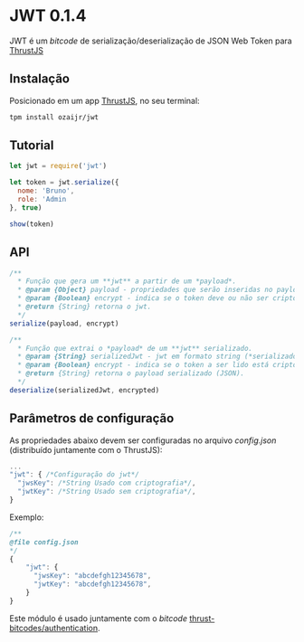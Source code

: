 # JWT 0.1.4

JWT é um *bitcode* de serialização/deserialização de JSON Web Token para [ThrustJS](https://github.com/thrustjs/thrust)

## Instalação

Posicionado em um app [ThrustJS](https://github.com/thrustjs/thrust), no seu terminal:

```sh
tpm install ozaijr/jwt
```

## Tutorial

```javascript
let jwt = require('jwt')

let token = jwt.serialize({
  nome: 'Bruno',
  role: 'Admin
}, true)

show(token)

```

## API

```javascript
/**
  * Função que gera um **jwt** a partir de um *payload*.
  * @param {Object} payload - propriedades que serão inseridas no payload do jwt.
  * @param {Boolean} encrypt - indica se o token deve ou não ser criptografado. Por padrão não é criptografado.
  * @return {String} retorna o jwt.
  */
serialize(payload, encrypt)

/**
  * Função que extrai o *payload* de um **jwt** serializado.
  * @param {String} serializedJwt - jwt em formato string (*serializado*).
  * @param {Boolean} encrypt - indica se o token a ser lido está criptografado.
  * @return {String} retorna o payload serializado (JSON).
  */
deserialize(serializedJwt, encrypted)
```

## Parâmetros de configuração

As propriedades abaixo devem ser configuradas no arquivo *config.json* (distribuído juntamente com o ThrustJS):

``` javascript
...
"jwt": { /*Configuração do jwt*/
  "jwsKey": /*String Usado com criptografia*/,
  "jwtKey": /*String Usado sem criptografia*/,
}
```

Exemplo:

```javascript
/**
@file config.json
*/
{
    "jwt": {
      "jwsKey": "abcdefgh12345678",
      "jwtKey": "abcdefgh12345678",
    }
}
```

Este módulo é usado juntamente com o *bitcode* [thrust-bitcodes/authentication](https://github.com/thrust-bitcodes/authentication).
